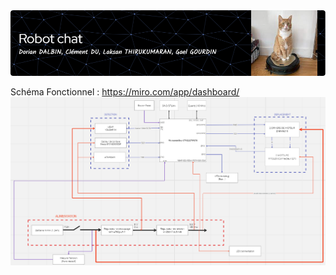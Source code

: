 <img src="img/github-header-image.png" alt="robot chat">

Schéma Fonctionnel : https://miro.com/app/dashboard/
<img src="img/Schema_fonctionnel.png" alt="schéma fonctionnel" width="1375">
